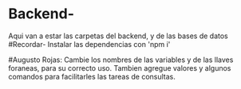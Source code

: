 # Backend-
Aqui van a estar las carpetas del backend, y de las bases de datos
#Recordar-
Instalar las dependencias con 'npm i' 


#Augusto Rojas:
Cambie los nombres de las variables y de las llaves foraneas, para su correcto uso.
Tambien agregue valores y algunos comandos para facilitarles las tareas de consultas.
